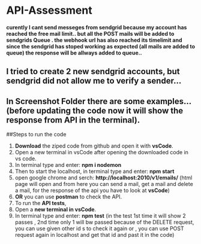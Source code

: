 # API-Assessment

#### curently I cant send messeges from sendgrid because my account has reached the free mail limit.. but all the POST mails will be added to __sendgrids Queue__ . the webhook url has also reached its timelimit and since the sendgrid has stoped working as expected (all mails are added to queue) the response will be allways added to queue..

## I tried to create 2 new sendgrid accounts, but sendgrid did not allow me to verify a sender... 

## In __Screenshot Folder__ there are some examples... (before updating the code now it will show the response from API in the terminal).

##Steps to run the code
1. __Download__ the ziped code from github and open it with __vsCode__.
2. Open a new terminal in vsCode after opening the downloaded code in vs code.
3. In terminal type and enter: __npm i nodemon__
4. Then to start the localhost, in terminal type and enter: __npm start__
5. open google chrome and serch: __http://localhost:2010/v1/emails/__ (html page will open and from here you can send a mail, get a mail and delete a mail, for the response of the api you have to look at __vsCode__)
6. __OR__ you can use __postman__ to check the API.
7. To run the __API tests__,
  1. Open a __new terminal in vsCode__.
  2. In terminal type and enter: __npm test__ (in the test 1st time it will show 2 passes , 2nd time only 1 will bw passed because of the DELETE request, you can use given other id s to check it again or , you can use POST request again in localhost and get that id and past it in the code)
   
